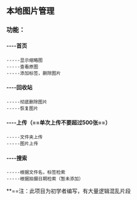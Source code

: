 ## 本地图片管理
### 功能：
#### ----首页
    -----显示缩略图
    -----查看原图
    -----添加标签，删除图片
#### ----回收站
    -----彻底删除图片
    -----恢复图片
#### ----上传（==单次上传不要超过500张==）
    -----文件夹上传
    -----图片上传
#### ----搜索
    -----根据文件名，标签检索
    -----根据拍摄日期检索（暂未添加）

**==注：此项目为初学者编写，有大量逻辑混乱片段
